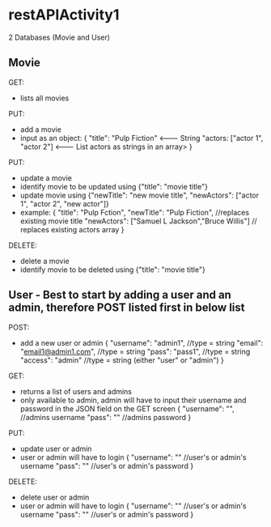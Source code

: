 # restAPIActivity1

2 Databases (Movie and User)

## Movie ##
GET: 
 - lists all movies

PUT:
 -  add a movie
 - input as an object:
{ 
    "title": "Pulp Fiction"    <--- String
    "actors: ["actor 1", "actor 2"]   <--- List actors as strings in an array>
}

PUT: 
 - update a movie
 - identify movie to be updated using {"title": "movie title"}
 - update movie using {"newTitle": "new movie title", "newActors": ["actor 1", "actor 2", "new actor"]}
 - example:
 {
     "title": "Pulp Fction",
     "newTitle": "Pulp Fiction",    //replaces existing movie title
     "newActors": ["Samuel L Jackson","Bruce Willis"]    // replaces existing actors array 
 }

 DELETE: 
 - delete a movie
 - identify movie to be deleted using {"title": "movie title"}


 ## User - Best to start by adding a user and an admin, therefore POST listed first in below list ##
 POST: 
 - add a new user or admin
 {
	"username": "admin1",       //type = string
	"email": "email1@admin1.com",       //type = string
	"pass": "pass1",        //type = string
	"access": "admin"       //type = string (either "user" or "admin")
}

GET:
- returns a list of users and admins
- only available to admin, admin will have to input their username and password in the JSON field on the GET screen
{
    "username": "",      //admins username
    "pass": ""        //admins password
}


PUT: 
- update user or admin
- user or admin will have to login
{
    "username": "" //user's or admin's username
    "pass": "" //user's or admin's password
}

DELETE:
- delete user or admin
- user or admin will have to login
{
    "username": "" //user's or admin's username
    "pass": "" //user's or admin's password
}